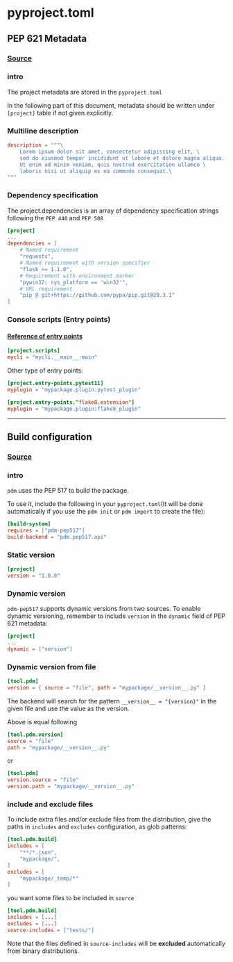 # pyproject.toml

## PEP 621 Metadata

### [Source](https://pdm.fming.dev/latest/pyproject/pep621/)

### intro

The project metadata are stored in the `pyproject.toml`

In the following part of this document, metadata should be written under `[project]` table if not given explicitly.

### Multiline description

```toml
description = """\
    Lorem ipsum dolor sit amet, consectetur adipiscing elit, \
    sed do eiusmod tempor incididunt ut labore et dolore magna aliqua. \
    Ut enim ad minim veniam, quis nostrud exercitation ullamco \
    laboris nisi ut aliquip ex ea commodo consequat.\
"""
```

### Dependency specification

The project.dependencies is an array of dependency specification strings following the `PEP 440` and `PEP 508`

```toml
[project]
...
dependencies = [
    # Named requirement
    "requests",
    # Named requirement with version specifier
    "flask >= 1.1.0",
    # Requirement with environment marker
    "pywin32; sys_platform == 'win32'",
    # URL requirement
    "pip @ git+https://github.com/pypa/pip.git@20.3.1"
]

```

### Console scripts (Entry points)

#### [Reference of entry points](https://setuptools.pypa.io/en/latest/userguide/entry_point.html)

```toml
[project.scripts]
mycli = "mycli.__main__:main"
```

Other type of entry points:

```toml
[project.entry-points.pytest11]
myplugin = "mypackage.plugin:pytest_plugin"

[project.entry-points."flake8.extension"]
myplugin = "mypackage.plugin:flake8_plugin"
```

---

## Build configuration

### [Source](https://pdm.fming.dev/latest/pyproject/build/)

### intro

`pdm` uses the PEP 517 to build the package.

To use it, include the following in your `pyproject.toml`(It will be done automatically if you use the `pdm init` or `pdm import` to create the file):

```toml
[build-system]
requires = ["pdm-pep517"]
build-backend = "pdm.pep517.api"
```

### Static version

```toml
[project]
version = "1.0.0"
```

### Dynamic version

`pdm-pep517` supports dynamic versions from two sources. To enable dynamic versioning, remember to include `version` in the `dynamic` field of PEP 621 metadata:

```toml
[project]
...
dynamic = ["version"]
```

### Dynamic version from file

```toml
[tool.pdm]
version = { source = "file", path = "mypackage/__version__.py" }
```

The backend will search for the pattern `__version__ = "{version}"` in the given file and use the value as the version.

 Above is equal following

```toml
[tool.pdm.version]
source = "file"
path = "mypackage/__version__.py"
```

or

```toml
[tool.pdm]
version.source = "file"
version.path = "mypackage/__version__.py"
```

### include and exclude files

To include extra files and/or exclude files from the distribution, give the paths in `includes` and `excludes` configuration, as glob patterns:

```toml
[tool.pdm.build]
includes = [
    "**/*.json",
    "mypackage/",
]
excludes = [
    "mypackage/_temp/*"
]
```

you want some files to be included in `source`

```toml
[tool.pdm.build]
includes = [...]
excludes = [...]
source-includes = ["tests/"]
```

Note that the files defined in `source-includes` will be **excluded** automatically from binary distributions.
